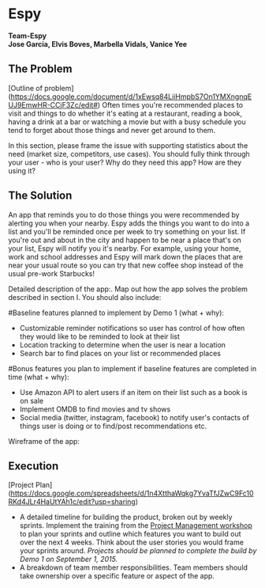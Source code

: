 # Espy

**Team-Espy**  
**Jose Garcia, Elvis Boves, Marbella Vidals, Vanice Yee**  

## The Problem 

[Outline of problem]  (https://docs.google.com/document/d/1xEwsq84LiiHmpbS7On1YMXngnqEUJ9EmwHR-CCjF3Zc/edit#)
Often times you're recommended places to visit and things to do whether it's eating at a restaurant, reading a book, having a drink at a bar or watching a movie but with a busy schedule you tend to forget about those things and never get around to them. 

In this section, please frame the issue with supporting statistics about the need (market size, competitors, use cases). You should fully think through your user - who is your user? Why do they need this app? How are they using it?   

## The Solution 
An app that reminds you to do those things you were recommended by alerting you when your nearby. Espy adds the things you want to do into a list and you'll be reminded once per week to try something on your list. If you're out and about in the city and happen to be near a place that's on your list, Espy will notify you it's nearby. For example, using your home, work and school addresses and Espy will mark down the places that are near your usual route so you can try that new coffee shop instead of the usual pre-work Starbucks!

Detailed description of the app:. Map out how the app solves the problem described in section I. You should also include:

  #Baseline features planned to implement by Demo 1 (what + why):
  *  Customizable reminder notifications so user has control of how often they would like to be reminded to look at their list
  *  Location tracking to determine when the user is near a location
  *  Search bar to find places on your list or recommended places
  
  #Bonus features you plan to implement if baseline features are completed in time (what + why):
  *  Use Amazon API to alert users if an item on their list such as a book is on sale
  *  Implement OMDB to find movies and tv shows 
  *  Social media (twitter, instagram, facebook) to notify user's contacts of things user is doing or to find/post        recommendations etc.  
  
 Wireframe of the app: 

## Execution

[Project Plan] (https://docs.google.com/spreadsheets/d/1n4XtthaWqkg7YvaTfJZwC9Fc10RKd4JLr4HaUtYAh1c/edit?usp=sharing)


  *  A detailed timeline for building the product, broken out by weekly sprints. Implement the training from the [Project Management workshop](https://github.com/accesscode-2-1/unit-3/blob/master/lessons/16_ProjectManagement.md) to plan your sprints and outline which features you want to build out over the next 4 weeks. Think about the user stories you would frame your sprints around. *Projects should be planned to complete the build by Demo 1 on September 1, 2015.*  
  *  A breakdown of team member responsibilities. Team members should take ownership over a specific feature or aspect of the app.   
